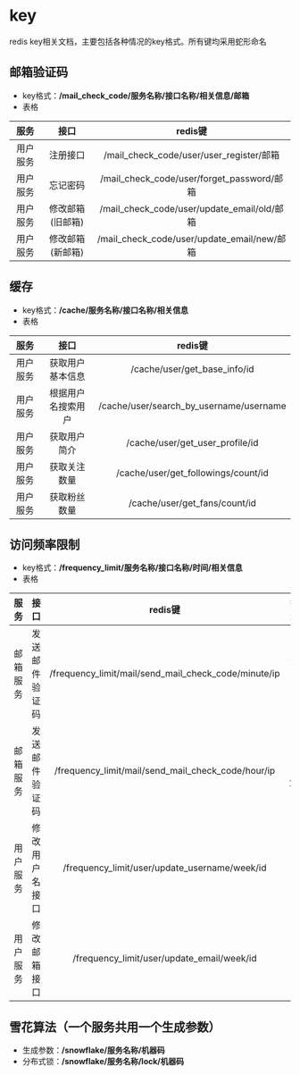 # key
redis key相关文档，主要包括各种情况的key格式。所有键均采用蛇形命名

## 邮箱验证码
- key格式：**/mail_check_code/服务名称/接口名称/相关信息/邮箱**
- 表格

|  服务  |    接口     |                  redis键                   |
|:----:|:---------:|:-----------------------------------------:|
| 用户服务 |   注册接口    |  /mail_check_code/user/user_register/邮箱   |
| 用户服务 |   忘记密码    | /mail_check_code/user/forget_password/邮箱  |
| 用户服务 | 修改邮箱(旧邮箱) | /mail_check_code/user/update_email/old/邮箱 |
| 用户服务 | 修改邮箱(新邮箱) | /mail_check_code/user/update_email/new/邮箱 |

## 缓存
- key格式：**/cache/服务名称/接口名称/相关信息**
- 表格

|  服务  |    接口     |                 redis键                  |
|:----:|:---------:|:---------------------------------------:|
| 用户服务 | 获取用户基本信息  |      /cache/user/get_base_info/id       |
| 用户服务 | 根据用户名搜索用户 | /cache/user/search_by_username/username |
| 用户服务 |  获取用户简介   |     /cache/user/get_user_profile/id     |
| 用户服务 |  获取关注数量   |   /cache/user/get_followings/count/id   |
| 用户服务 |  获取粉丝数量   |      /cache/user/get_fans/count/id      |

## 访问频率限制
- key格式：**/frequency_limit/服务名称/接口名称/时间/相关信息**
- 表格

|  服务  |   接口    |                        redis键                        |   描述   |
|:----:|:-------:|:----------------------------------------------------:|:------:|
| 邮箱服务 | 发送邮件验证码 | /frequency_limit/mail/send_mail_check_code/minute/ip | 1分钟1次  |
| 邮箱服务 | 发送邮件验证码 |  /frequency_limit/mail/send_mail_check_code/hour/ip  | 1小时10次 |
| 用户服务 | 修改用户名接口 |    /frequency_limit/user/update_username/week/id     |  7天1次  |
| 用户服务 | 修改邮箱接口  |      /frequency_limit/user/update_email/week/id      |  7天1次  |

## 雪花算法（一个服务共用一个生成参数）
- 生成参数：**/snowflake/服务名称/机器码**
- 分布式锁：**/snowflake/服务名称/lock/机器码**